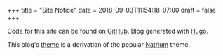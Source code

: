 +++
title = "Site Notice"
date = 2018-09-03T11:54:18-07:00
draft = false
+++

Code for this site can be found on [GitHub](https://github.com/EanKeen/blog). Blog generated with [Hugo](https://gohugo.io).

This blog's [theme](https://github.com/EanKeen/hugo-natrium-theme) is a derivation of the popular [Natrium](https://github.com/mobybit/hugo-natrium-theme) theme.